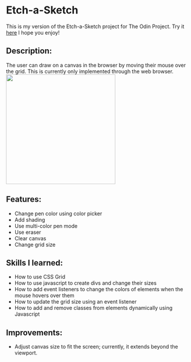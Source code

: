 # Etch-a-Sketch

This is my version of the Etch-a-Sketch project for The Odin Project. Try it [here](https://giahenville.github.io/Etch-a-Sketch/) I hope you enjoy!

## Description:

The user can draw on a canvas in the browser by moving their mouse over the grid. This is currently only implemented through the web browser. 
 <img src="./etch-a-sketch.png" width="300" height="auto"> 

## Features:

* Change pen color using color picker
* Add shading
* Use multi-color pen mode
* Use eraser
* Clear canvas
* Change grid size

## Skills I learned:

* How to use CSS Grid
* How to use javascript to create divs and change their sizes
* How to add event listeners to change the colors of elements when the mouse hovers over them
* How to update the grid size using an event listener
* How to add and remove classes from elements dynamically using Javascript

## Improvements:

* Adjust canvas size to fit the screen; currently, it extends beyond the viewport.
